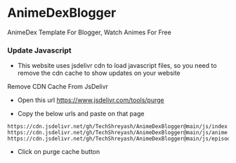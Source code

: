 # AnimeDexBlogger
 AnimeDex Template For Blogger, Watch Animes For Free


### Update Javascript

- This website uses jsdelivr cdn to load javascript files, so you need to remove the cdn cache to show updates on your website

Remove CDN Cache From JsDelivr

- Open this url https://www.jsdelivr.com/tools/purge

- Copy the below urls and paste on that page
```
https://cdn.jsdelivr.net/gh/TechShreyash/AnimeDexBlogger@main/js/index.js
https://cdn.jsdelivr.net/gh/TechShreyash/AnimeDexBlogger@main/js/anime.js
https://cdn.jsdelivr.net/gh/TechShreyash/AnimeDexBlogger@main/js/episode.js
```

- Click on purge cache button